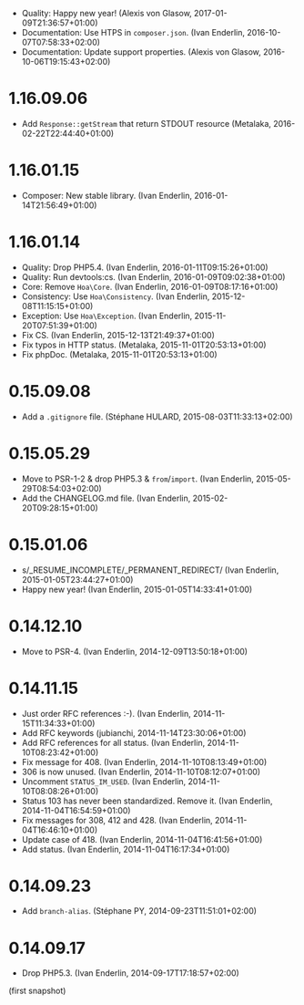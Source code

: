   * Quality: Happy new year! (Alexis von Glasow, 2017-01-09T21:36:57+01:00)
  * Documentation: Use HTPS in `composer.json`. (Ivan Enderlin, 2016-10-07T07:58:33+02:00)
  * Documentation: Update support properties. (Alexis von Glasow, 2016-10-06T19:15:43+02:00)

# 1.16.09.06

  * Add `Response::getStream` that return STDOUT resource (Metalaka, 2016-02-22T22:44:40+01:00)

# 1.16.01.15

  * Composer: New stable library. (Ivan Enderlin, 2016-01-14T21:56:49+01:00)

# 1.16.01.14

  * Quality: Drop PHP5.4. (Ivan Enderlin, 2016-01-11T09:15:26+01:00)
  * Quality: Run devtools:cs. (Ivan Enderlin, 2016-01-09T09:02:38+01:00)
  * Core: Remove `Hoa\Core`. (Ivan Enderlin, 2016-01-09T08:17:16+01:00)
  * Consistency: Use `Hoa\Consistency`. (Ivan Enderlin, 2015-12-08T11:15:15+01:00)
  * Exception: Use `Hoa\Exception`. (Ivan Enderlin, 2015-11-20T07:51:39+01:00)
  * Fix CS. (Ivan Enderlin, 2015-12-13T21:49:37+01:00)
  * Fix typos in HTTP status. (Metalaka, 2015-11-01T20:53:13+01:00)
  * Fix phpDoc. (Metalaka, 2015-11-01T20:53:13+01:00)

# 0.15.09.08

  * Add a `.gitignore` file. (Stéphane HULARD, 2015-08-03T11:33:13+02:00)

# 0.15.05.29

  * Move to PSR-1-2 & drop PHP5.3 & `from`/`import`. (Ivan Enderlin, 2015-05-29T08:54:03+02:00)
  * Add the CHANGELOG.md file. (Ivan Enderlin, 2015-02-20T09:28:15+01:00)

# 0.15.01.06

  * s/_RESUME_INCOMPLETE/_PERMANENT_REDIRECT/ (Ivan Enderlin, 2015-01-05T23:44:27+01:00)
  * Happy new year! (Ivan Enderlin, 2015-01-05T14:33:41+01:00)

# 0.14.12.10

  * Move to PSR-4. (Ivan Enderlin, 2014-12-09T13:50:18+01:00)

# 0.14.11.15

  * Just order RFC references :-). (Ivan Enderlin, 2014-11-15T11:34:33+01:00)
  * Add RFC keywords (jubianchi, 2014-11-14T23:30:06+01:00)
  * Add RFC references for all status. (Ivan Enderlin, 2014-11-10T08:23:42+01:00)
  * Fix message for 408. (Ivan Enderlin, 2014-11-10T08:13:49+01:00)
  * 306 is now unused. (Ivan Enderlin, 2014-11-10T08:12:07+01:00)
  * Uncomment `STATUS_IM_USED`. (Ivan Enderlin, 2014-11-10T08:08:26+01:00)
  * Status 103 has never been standardized. Remove it. (Ivan Enderlin, 2014-11-04T16:54:59+01:00)
  * Fix messages for 308, 412 and 428. (Ivan Enderlin, 2014-11-04T16:46:10+01:00)
  * Update case of 418. (Ivan Enderlin, 2014-11-04T16:41:56+01:00)
  * Add status. (Ivan Enderlin, 2014-11-04T16:17:34+01:00)

# 0.14.09.23

  * Add `branch-alias`. (Stéphane PY, 2014-09-23T11:51:01+02:00)

# 0.14.09.17

  * Drop PHP5.3. (Ivan Enderlin, 2014-09-17T17:18:57+02:00)

(first snapshot)

